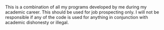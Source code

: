 This is a combination of all my programs developed by me during my academic career. This should be used for job prospecting only. I will not be responsible if any of the code is used for anything in conjunction with academic dishonesty or illegal.
